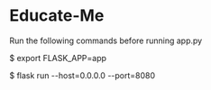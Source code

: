 # Educate-Me

Run the following commands before running app.py

$ export FLASK_APP=app

$ flask run --host=0.0.0.0 --port=8080


